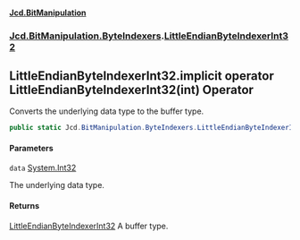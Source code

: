 #### [Jcd.BitManipulation](index.md 'index')

### [Jcd.BitManipulation.ByteIndexers](Jcd.BitManipulation.ByteIndexers.md 'Jcd.BitManipulation.ByteIndexers').[LittleEndianByteIndexerInt32](Jcd.BitManipulation.ByteIndexers.LittleEndianByteIndexerInt32.md 'Jcd.BitManipulation.ByteIndexers.LittleEndianByteIndexerInt32')

## LittleEndianByteIndexerInt32.implicit operator LittleEndianByteIndexerInt32(int) Operator

Converts the underlying data type to the buffer type.

```csharp
public static Jcd.BitManipulation.ByteIndexers.LittleEndianByteIndexerInt32 implicit operator LittleEndianByteIndexerInt32(int data);
```

#### Parameters

<a name='Jcd.BitManipulation.ByteIndexers.LittleEndianByteIndexerInt32.op_ImplicitJcd.BitManipulation.ByteIndexers.LittleEndianByteIndexerInt32(int).data'></a>

`data` [System.Int32](https://docs.microsoft.com/en-us/dotnet/api/System.Int32 'System.Int32')

The underlying data type.

#### Returns

[LittleEndianByteIndexerInt32](Jcd.BitManipulation.ByteIndexers.LittleEndianByteIndexerInt32.md 'Jcd.BitManipulation.ByteIndexers.LittleEndianByteIndexerInt32')
A buffer type.